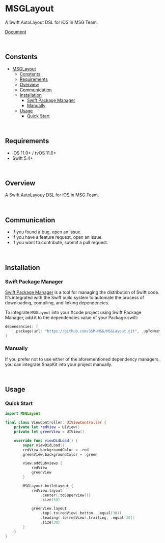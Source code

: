 # MSGLayout

A Swift AutoLayout DSL for iOS in MSG Team.

[Document](https://gsm-msg.github.io/MSGLayout/documentation/msglayout/)

<br>

## Constents
- [MSGLayout](#msglayout)
  - [Constents](#constents)
  - [Requirements](#requirements)
  - [Overview](#overview)
  - [Communication](#communication)
  - [Installation](#installation)
    - [Swift Package Manager](#swift-package-manager)
    - [Manually](#manually)
  - [Usage](#usage)
    - [Quick Start](#quick-start)

<br>

## Requirements
- iOS 11.0+ / tvOS 11.0+
- Swift 5.4+

<br>

## Overview
A Swift AutoLayouy DSL for iOS in MSG Team.


<br>

## Communication

- If you found a bug, open an issue.
- If you have a feature request, open an issue.
 - If you want to contribute, submit a pull request.


<br>

## Installation

### Swift Package Manager
[Swift Package Manager](https://www.swift.org/package-manager/) is a tool for managing the distribution of Swift code. It’s integrated with the Swift build system to automate the process of downloading, compiling, and linking dependencies.

To integrate `MSGLayout` into your Xcode project using Swift Package Manager, add it to the dependencies value of your Package.swift:

```swift
dependencies: [
    .package(url: "https://github.com/GSM-MSG/MSGLayout.git", .upToNextMajor(from: "1.0.1"))
]
```

### Manually
If you prefer not to use either of the aforementioned dependency managers, you can integrate SnapKit into your project manually.

<br>

## Usage

### Quick Start
```swift
import MSGLayout

final class ViewController: UIViewController {
    private let redView = UIView()
    private let greenView = UIView()

    override func viewDidLoad() {
        super.viewDidLoad()
        redView.backgroundColor = .red
        greenView.backgroundColor = .green

        view.addSubviews {
            redView
            greenView
        }

        MSGLayout.buildLayout {
            redView.layout
                .center(.toSuperView())
                .size(50)

            greenView.layout
                .top(.to(redView).bottom, .equal(30))
                .leading(.to(redView).trailing, .equal(30))
                .size(30)
        }
    }
}
```

